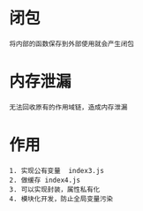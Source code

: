 # 闭包
    将内部的函数保存到外部使用就会产生闭包
# 内存泄漏
    无法回收原有的作用域链，造成内存泄漏
# 作用
    1. 实现公有变量  index3.js
    2. 做缓存 index4.js
    3. 可以实现封装，属性私有化
    4. 模块化开发，防止全局变量污染
